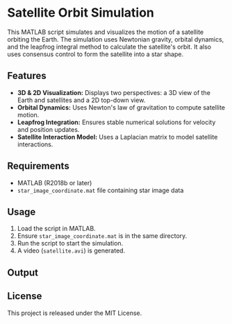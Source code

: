 # Satellite Orbit Simulation

This MATLAB script simulates and visualizes the motion of a satellite orbiting the Earth. The simulation uses Newtonian gravity, orbital dynamics, and the leapfrog integral method to calculate the satellite's orbit. It also uses consensus control to form the satellite into a star shape.
## Features

- **3D & 2D Visualization:** Displays two perspectives: a 3D view of the Earth and satellites and a 2D top-down view.
- **Orbital Dynamics:** Uses Newton's law of gravitation to compute satellite motion.
- **Leapfrog Integration:** Ensures stable numerical solutions for velocity and position updates.
- **Satellite Interaction Model:** Uses a Laplacian matrix to model satellite interactions.

## Requirements

- MATLAB (R2018b or later)
- `star_image_coordinate.mat` file containing star image data

## Usage

1. Load the script in MATLAB.
2. Ensure `star_image_coordinate.mat` is in the same directory.
3. Run the script to start the simulation.
4. A video (`satellite.avi`) is generated.

## Output



## License

This project is released under the MIT License.
